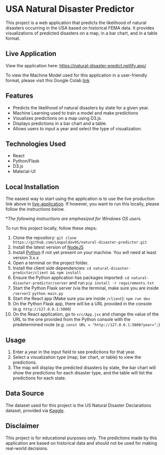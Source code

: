 # USA Natural Disaster Predictor

This project is a web application that predicts the likelihood of natural disasters occurring in the USA based on historical FEMA data. It provides visualizations of predicted disasters on a map, in a bar chart, and in a table format.

## Live Application

View the application here: <https://natural-disaster-predict.netlify.app/>

To view the Machine Model used for this application in a user-friendly format, please visit this Google Colab [link](https://colab.research.google.com/drive/1dMI1Kx4XB4f-c2IDyM3Zr10Z5nTHDEZT?usp=sharing)

## Features

- Predicts the likelihood of natural disasters by state for a given year.
- Machine Learning used to train a model and make predictions
- Visualizes predictions on a map using D3.js.
- Displays predictions in a bar chart and a table.
- Allows users to input a year and select the type of visualization.

## Technologies Used

- React
- Python/Flask
- D3.js
- Material-UI

## Local Installation

The easiest way to start using the application is to use the live production link above in [live-application](#live-application). If however, you want to run this locally, please follow the instructions below.

**The following instructions are emphasized for Windows OS users.*

To run this project locally, follow these steps:

1. Clone the repository: `git clone https://github.com/Leopoldov95/natural-disaster-predictor.git`
2. Install the latest version of [NodeJS](https://nodejs.org/en/download)
3. Install [Python](https://www.python.org/downloads/) if not yet present on your machine. You will need at least version 3.x.x
4. Open a terminal on the project folder.
5. Install the client side dependencies: `cd natural-disaster-predictor/client && npm install`
6. Ensure the Python application has packages imported: `cd natural-disaster-predictor/server` and run `pip install -r requirements.txt`
7. Start the Python Flask server (via the terminal, make sure you are inside `/server`): `python main.py`
8. Start the React app (Make sure you are inside `/client`): `npm run dev`
9. On the Python Flask app, there will be a URL provided in the console (e.g. `http://127.0.0.1:5000`)
10. On the React application, go to `src/App.jsx` and change the value of the URL to the one provided from the Python console with the predetermined route (e.g. `const URL = "http://127.0.0.1:5000?year=";`)

## Usage

1. Enter a year in the input field to see predictions for that year.
2. Select a visualization type (map, bar chart, or table) to view the predictions.
3. The map will display the predicted disasters by state, the bar chart will show the predictions for each disaster type, and the table will list the predictions for each state.

## Data Source

The dataset used for this project is the US Natural Disaster Declarations dataset, provided via [Kaggle](https://www.kaggle.com/datasets/headsortails/us-natural-disaster-declarations).

## Disclaimer

This project is for educational purposes only. The predictions made by this application are based on historical data and should not be used for making real-world decisions.
